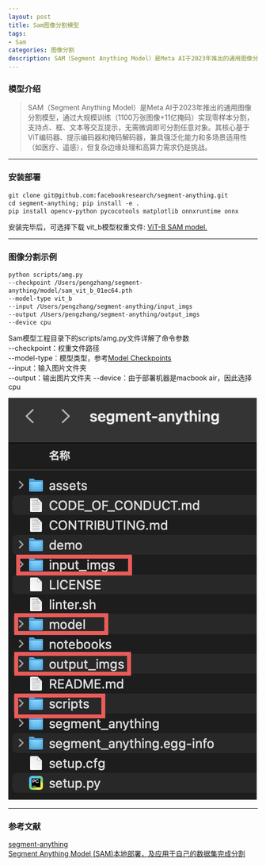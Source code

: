 ```yaml
---
layout: post
title: Sam图像分割模型
tags:
- Sam
categories: 图像分割
description: SAM（Segment Anything Model）是Meta AI于2023年推出的通用图像分割模型，通过大规模训练（1100万张图像+11亿掩码）实现零样本分割，支持点、框、文本等交互提示，无需微调即可分割任意对象。其核心基于ViT编码器、提示编码器和掩码解码器，兼具强泛化能力和多场景适用性（如医疗、遥感），但复杂边缘处理和高算力需求仍是挑战。✨
---
```


### 模型介绍

> SAM（Segment Anything Model）是Meta AI于2023年推出的通用图像分割模型，通过大规模训练（1100万张图像+11亿掩码）实现零样本分割，支持点、框、文本等交互提示，无需微调即可分割任意对象。其核心基于ViT编码器、提示编码器和掩码解码器，兼具强泛化能力和多场景适用性（如医疗、遥感），但复杂边缘处理和高算力需求仍是挑战。

---

### 安装部署

```
git clone git@github.com:facebookresearch/segment-anything.git
cd segment-anything; pip install -e .   
pip install opencv-python pycocotools matplotlib onnxruntime onnx
```

安装完毕后，可选择下载 vit_b模型权重文件: [ViT-B SAM model.](https://dl.fbaipublicfiles.com/segment_anything/sam_vit_b_01ec64.pth)

---

### 图像分割示例
```
python scripts/amg.py
--checkpoint /Users/pengzhang/segment-anything/model/sam_vit_b_01ec64.pth
--model-type vit_b
--input /Users/pengzhang/segment-anything/input_imgs
--output /Users/pengzhang/segment-anything/output_imgs
--device cpu
```
Sam模型工程目录下的scripts/amg.py文件详解了命令参数              
--checkpoint：权重文件路径    
--model-type：模型类型，参考[Model Checkpoints](https://github.com/facebookresearch/segment-anything?tab=readme-ov-file#model-checkpoints)     
--input：输入图片文件夹    
--output：输出图片文件夹
--device：由于部署机器是macbook air，因此选择cpu   

![](https://raw.githubusercontent.com/QuantPengPeng/quantpengpeng.github.io/refs/heads/master/_data/post_img/2025-05-07-sam/sam_dir.png)   


---

### 参考文献
[segment-anything](https://github.com/facebookresearch/segment-anything?tab=readme-ov-file#model-checkpoints)   
[Segment Anything Model (SAM)本地部署，及应用于自己的数据集完成分割](https://blog.csdn.net/MayYou_SSS/article/details/132719786)    